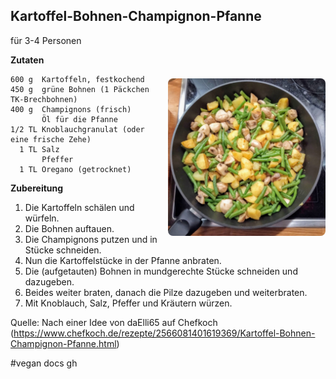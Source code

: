 
Kartoffel-Bohnen-Champignon-Pfanne  
----------------------------------

für 3-4 Personen

<img align='right' style="margin:5ex 0 1ex 1em;border-radius:8px" width="50%" 
    src="images/Kartoffel-Bohnen-Champignon-Pfanne.jpg"  />

**Zutaten**

```
600 g  Kartoffeln, festkochend
450 g  grüne Bohnen (1 Päckchen TK-Brechbohnen)
400 g  Champignons (frisch)
       Öl für die Pfanne
1/2 TL Knoblauchgranulat (oder eine frische Zehe)
  1 TL Salz
       Pfeffer
  1 TL Oregano (getrocknet)
```


**Zubereitung** 

1. Die Kartoffeln schälen und würfeln.
2. Die Bohnen auftauen.
3. Die Champignons putzen und in Stücke schneiden.
4. Nun die Kartoffelstücke in der Pfanne anbraten. 
5. Die (aufgetauten) Bohnen in mundgerechte Stücke schneiden und dazugeben.
6. Beides weiter braten,  danach die Pilze dazugeben und weiterbraten. 
7. Mit Knoblauch, Salz, Pfeffer und Kräutern würzen.

Quelle: Nach einer Idee von daElli65 auf Chefkoch (https://www.chefkoch.de/rezepte/2566081401619369/Kartoffel-Bohnen-Champignon-Pfanne.html)

#vegan docs gh
